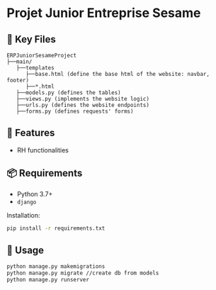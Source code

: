# Projet Junior Entreprise Sesame

## 📄 Key Files

```
ERPJuniorSesameProject
├──main/
   ├──templates
      ├──base.html (define the base html of the website: navbar, footer)
      ├──*.html
   ├──models.py (defines the tables)
   ├──views.py (implements the website logic)
   ├──urls.py (defines the website endpoints)
   ├──forms.py (defines requests' forms)
```

## 🔧 Features

* RH functionalities

## 📦 Requirements

* Python 3.7+
* `django`

Installation:

```bash
pip install -r requirements.txt
```

## 🚀 Usage

```bash
python manage.py makemigrations
python manage.py migrate //create db from models
python manage.py runserver
```